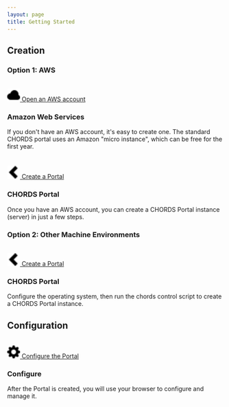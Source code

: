 ```yaml
---
layout: page
title: Getting Started
---
```

<h2> Creation</h2>
<h3> Option 1: AWS</h3>

  <div class="row" style="margin-bottom: 20px">
    <div class="col-sm-4">
      <br/>
      <a class="btn btn-success pull-right" href="aws.html">
      <img src="images/cloud.svg" width="30" /> Open an AWS account</a>
    </div>
    <div class="col-sm-8">
      <h3>Amazon Web Services</h3>
      <p>If you don't have an AWS account, it's easy
      to create one. The standard CHORDS portal uses an Amazon
      "micro instance", which can be free for the first year.</p>
    </div>
  </div>

  <div class="row" style="margin-bottom: 20px">
    <div class="col-sm-4">
      <br/>
      <a class="btn btn-success pull-right" href="create.html">
      <img src="images/chevron-left.svg" width="30" /> Create a Portal</a>
    </div>
    <div class="col-sm-8">
      <h3>CHORDS Portal</h3>
      <p>Once you have an AWS account, you can create a CHORDS Portal
      instance (server) in just a few steps.</p>
    </div>
  </div>
  
<h3> Option 2: Other Machine Environments</h3>

  <div class="row" style="margin-bottom: 20px">
    <div class="col-sm-4">
      <br/>
      <a class="btn btn-success pull-right" href="control.html">
      <img src="images/chevron-left.svg" width="30" /> Create a Portal</a>
    </div>
    <div class="col-sm-8">
      <h3>CHORDS Portal</h3>
      <p>Configure the operating system, then run the chords control script to create a CHORDS Portal instance.</p>
    </div>
  </div>

<h2> Configuration</h2>
  <div class="row" style="margin-bottom: 20px">
    <div class="col-sm-4">
     <br/>
     <a class="btn btn-success pull-right" href="config.html">
     <img src="images/cog.svg" width="30" /> Configure the Portal</a>
    </div>
    <div class="col-sm-8">
      <h3>Configure</h3>
      <p>After the Portal is created, you will use your browser to configure and manage it.</p>
    </div>
  </div>
 
